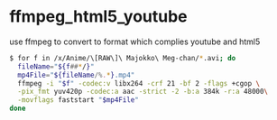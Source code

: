 # ffmpeg_html5_youtube
use ffmpeg to convert to format which complies youtube and html5

```sh
$ for f in /x/Anime/\[RAW\]\ Majokko\ Meg-chan/*.avi; do
  fileName="${f##*/}"
  mp4File="${fileName/%.*}.mp4"
  ffmpeg -i "$f" -codec:v libx264 -crf 21 -bf 2 -flags +cgop \
  -pix_fmt yuv420p -codec:a aac -strict -2 -b:a 384k -r:a 48000\
  -movflags faststart "$mp4File"
done
```
